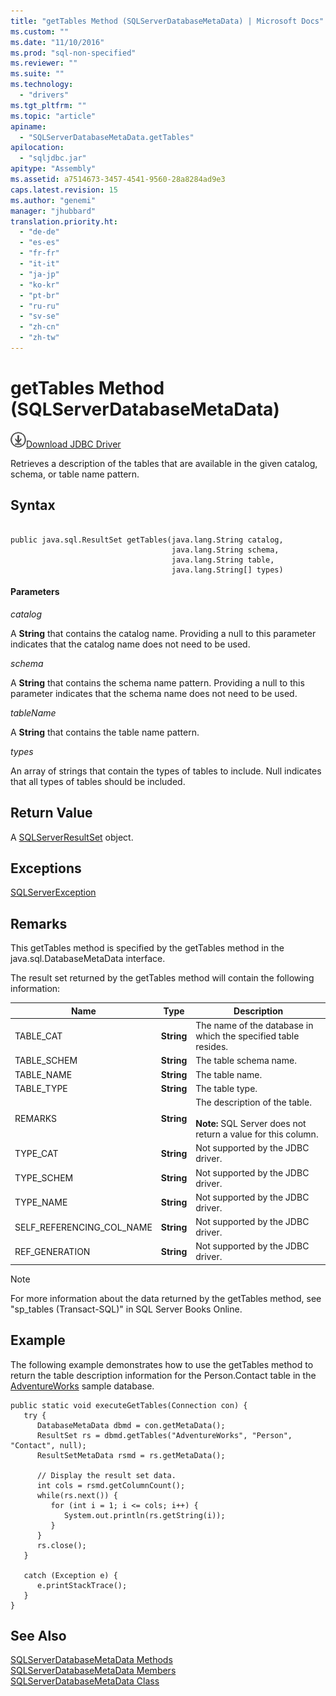 ```yaml
---
title: "getTables Method (SQLServerDatabaseMetaData) | Microsoft Docs"
ms.custom: ""
ms.date: "11/10/2016"
ms.prod: "sql-non-specified"
ms.reviewer: ""
ms.suite: ""
ms.technology: 
  - "drivers"
ms.tgt_pltfrm: ""
ms.topic: "article"
apiname: 
  - "SQLServerDatabaseMetaData.getTables"
apilocation: 
  - "sqljdbc.jar"
apitype: "Assembly"
ms.assetid: a7514673-3457-4541-9560-28a8284ad9e3
caps.latest.revision: 15
ms.author: "genemi"
manager: "jhubbard"
translation.priority.ht: 
  - "de-de"
  - "es-es"
  - "fr-fr"
  - "it-it"
  - "ja-jp"
  - "ko-kr"
  - "pt-br"
  - "ru-ru"
  - "sv-se"
  - "zh-cn"
  - "zh-tw"
---
```

# getTables Method (SQLServerDatabaseMetaData)
![Download](../../../ssdt/media/download.png)[Download JDBC Driver](http://go.microsoft.com/fwlink/?LinkId=245496)

  Retrieves a description of the tables that are available in the given catalog, schema, or table name pattern.  
  
## Syntax  
  
```  
  
public java.sql.ResultSet getTables(java.lang.String catalog,  
                                    java.lang.String schema,  
                                    java.lang.String table,  
                                    java.lang.String[] types)  
```  
  
#### Parameters  
 *catalog*  
  
 A **String** that contains the catalog name. Providing a null to this parameter indicates that the catalog name does not need to be used.  
  
 *schema*  
  
 A **String** that contains the schema name pattern. Providing a null to this parameter indicates that the schema name does not need to be used.  
  
 *tableName*  
  
 A **String** that contains the table name pattern.  
  
 *types*  
  
 An array of strings that contain the types of tables to include. Null indicates that all types of tables should be included.  
  
## Return Value  
 A [SQLServerResultSet](../../../connect/jdbc/reference/sqlserverresultset-class.md) object.  
  
## Exceptions  
 [SQLServerException](../../../connect/jdbc/reference/sqlserverexception-class.md)  
  
## Remarks  
 This getTables method is specified by the getTables method in the java.sql.DatabaseMetaData interface.  
  
 The result set returned by the getTables method will contain the following information:  
  
|Name|Type|Description|  
|----------|----------|-----------------|  
|TABLE_CAT|**String**|The name of the database in which the specified table resides.|  
|TABLE_SCHEM|**String**|The table schema name.|  
|TABLE_NAME|**String**|The table name.|  
|TABLE_TYPE|**String**|The table type.|  
|REMARKS|**String**|The description of the table.<br /><br /> **Note:**  SQL Server does not return a value for this column.|  
|TYPE_CAT|**String**|Not supported by the JDBC driver.|  
|TYPE_SCHEM|**String**|Not supported by the JDBC driver.|  
|TYPE_NAME|**String**|Not supported by the JDBC driver.|  
|SELF_REFERENCING_COL_NAME|**String**|Not supported by the JDBC driver.|  
|REF_GENERATION|**String**|Not supported by the JDBC driver.|  
  
> [!NOTE]  
>  For more information about the data returned by the getTables method, see "sp_tables (Transact-SQL)" in SQL Server Books Online.  
  
## Example  
 The following example demonstrates how to use the getTables method to return the table description information for the Person.Contact table in the [AdventureWorks](http://msftdbprodsamples.codeplex.com/) sample database.  
  
```  
public static void executeGetTables(Connection con) {  
   try {  
      DatabaseMetaData dbmd = con.getMetaData();  
      ResultSet rs = dbmd.getTables("AdventureWorks", "Person", "Contact", null);  
      ResultSetMetaData rsmd = rs.getMetaData();  
  
      // Display the result set data.  
      int cols = rsmd.getColumnCount();  
      while(rs.next()) {  
         for (int i = 1; i <= cols; i++) {  
            System.out.println(rs.getString(i));  
         }  
      }  
      rs.close();  
   }   
  
   catch (Exception e) {  
      e.printStackTrace();  
   }  
}  
```  
  
## See Also  
 [SQLServerDatabaseMetaData Methods](../../../connect/jdbc/reference/sqlserverdatabasemetadata-methods.md)   
 [SQLServerDatabaseMetaData Members](../../../connect/jdbc/reference/sqlserverdatabasemetadata-members.md)   
 [SQLServerDatabaseMetaData Class](../../../connect/jdbc/reference/sqlserverdatabasemetadata-class.md)  
  
  